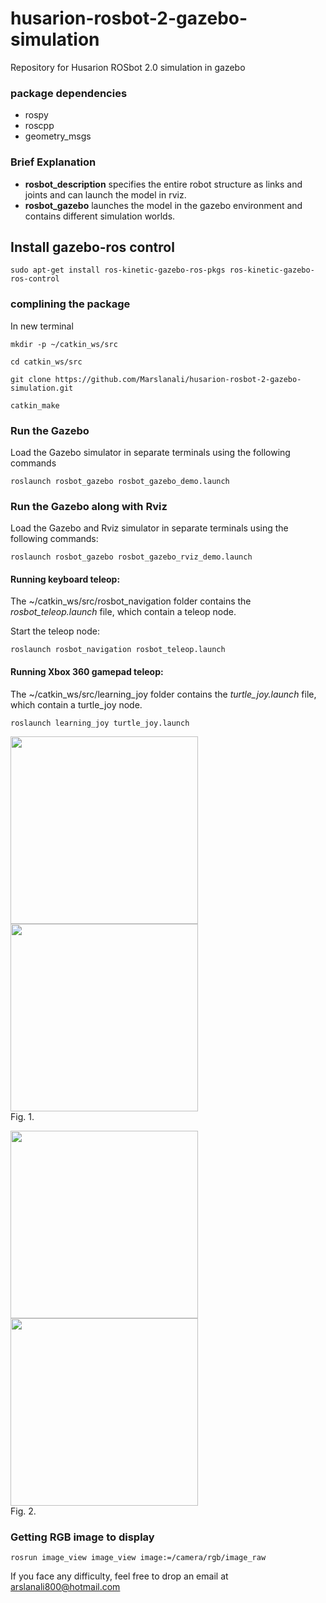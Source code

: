 # husarion-rosbot-2-gazebo-simulation
Repository for Husarion ROSbot 2.0 simulation in gazebo


### package dependencies
* rospy
* roscpp
* geometry_msgs

### Brief Explanation

* **rosbot_description** specifies the entire robot structure as links and joints and can launch the model in rviz.
* **rosbot_gazebo** launches the model in the gazebo environment and contains different simulation worlds.


## Install gazebo-ros control

`sudo apt-get install ros-kinetic-gazebo-ros-pkgs ros-kinetic-gazebo-ros-control`



### complining the package
In new terminal 

`mkdir -p ~/catkin_ws/src`

`cd catkin_ws/src`

`git clone https://github.com/Marslanali/husarion-rosbot-2-gazebo-simulation.git`

`catkin_make`


### Run the Gazebo
Load the Gazebo simulator in separate terminals using the following commands

`roslaunch rosbot_gazebo rosbot_gazebo_demo.launch`

### Run the Gazebo along with Rviz

Load the Gazebo and Rviz simulator in separate terminals using the following commands:

`roslaunch rosbot_gazebo rosbot_gazebo_rviz_demo.launch`


#### Running keyboard teleop:
The ~/catkin_ws/src/rosbot_navigation folder contains the *rosbot_teleop.launch* file, which contain a teleop node. 

Start the teleop node:

`roslaunch rosbot_navigation rosbot_teleop.launch`

#### Running Xbox 360 gamepad teleop:
The ~/catkin_ws/src/learning_joy folder contains the *turtle_joy.launch* file, which contain a turtle_joy node. 


`roslaunch learning_joy turtle_joy.launch`


<p align="left">
   <img src="plots/input_data_1D.jpg" width ="300" height="300"/>  
   <img src="plots/input_data_2D.jpg" width ="300" height="300"/>
  <br/>
  Fig. 1.
</p>


<p align="left">
  <img src="plots/input_clock.jpg" width ="300" height="300"/>
  <img src="plots/centroids_gmm.jpg" width ="300" height="300"/>
  <br/>
  Fig. 2. 
</p>


### Getting RGB image to display

`rosrun image_view image_view image:=/camera/rgb/image_raw`


If you face any difficulty, feel free to drop an email at arslanali800@hotmail.com

